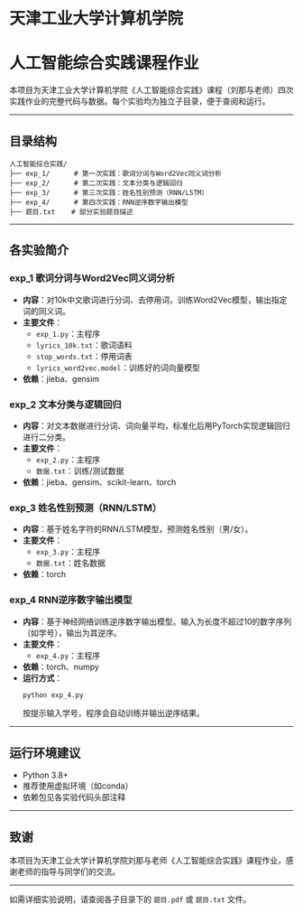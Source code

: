 # 天津工业大学计算机学院
# 人工智能综合实践课程作业

本项目为天津工业大学计算机学院《人工智能综合实践》课程（刘那与老师）四次实践作业的完整代码与数据。每个实验均为独立子目录，便于查阅和运行。

---

## 目录结构

```
人工智能综合实践/
├── exp_1/      # 第一次实践：歌词分词与Word2Vec同义词分析
├── exp_2/      # 第二次实践：文本分类与逻辑回归
├── exp_3/      # 第三次实践：姓名性别预测（RNN/LSTM）
├── exp_4/      # 第四次实践：RNN逆序数字输出模型
├── 题目.txt    # 部分实验题目描述
```

---

## 各实验简介

### exp_1 歌词分词与Word2Vec同义词分析

- **内容**：对10k中文歌词进行分词、去停用词，训练Word2Vec模型，输出指定词的同义词。
- **主要文件**：
  - `exp_1.py`：主程序
  - `lyrics_10k.txt`：歌词语料
  - `stop_words.txt`：停用词表
  - `lyrics_word2vec.model`：训练好的词向量模型
- **依赖**：jieba、gensim

### exp_2 文本分类与逻辑回归

- **内容**：对文本数据进行分词、词向量平均，标准化后用PyTorch实现逻辑回归进行二分类。
- **主要文件**：
  - `exp_2.py`：主程序
  - `数据.txt`：训练/测试数据
- **依赖**：jieba、gensim、scikit-learn、torch

### exp_3 姓名性别预测（RNN/LSTM）

- **内容**：基于姓名字符的RNN/LSTM模型，预测姓名性别（男/女）。
- **主要文件**：
  - `exp_3.py`：主程序
  - `数据.txt`：姓名数据
- **依赖**：torch

### exp_4 RNN逆序数字输出模型

- **内容**：基于神经网络训练逆序数字输出模型。输入为长度不超过10的数字序列（如学号），输出为其逆序。
- **主要文件**：
  - `exp_4.py`：主程序
- **依赖**：torch、numpy
- **运行方式**：
  ```bash
  python exp_4.py
  ```
  按提示输入学号，程序会自动训练并输出逆序结果。

---

## 运行环境建议

- Python 3.8+
- 推荐使用虚拟环境（如conda）
- 依赖包见各实验代码头部注释

---

## 致谢

本项目为天津工业大学计算机学院刘那与老师《人工智能综合实践》课程作业，感谢老师的指导与同学们的交流。

---

如需详细实验说明，请查阅各子目录下的 `题目.pdf` 或 `题目.txt` 文件。 